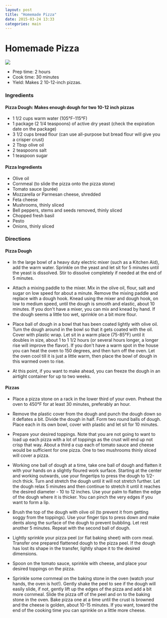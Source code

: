 ```yaml
---
layout: post
title: "Homemade Pizza"
date: 2015-03-24 13:33
categories: main
---
```


# Homemade Pizza
![](https://www.toppers.com/ckfinder/userfiles/images/Pizza_Large_ToppersClassic.png)
-	Prep time: 2 hours
-	Cook time: 30 minutes
-	Yield: Makes 2 10-12-inch pizzas.

### Ingredients
#### Pizza Dough: Makes enough dough for two 10-12 inch pizzas
-	1 1/2 cups warm water (105°F-115°F)
-	1 package (2 1/4 teaspoons) of active dry yeast (check the expiration date on the package)
-	3 1/2 cups bread flour (can use all-purpose but bread flour will give you a crisper crust)
-	2 Tbsp olive oil
-	2 teaspoons salt
-	1 teaspoon sugar

#### Pizza Ingredients
-	Olive oil
-	Cornmeal (to slide the pizza onto the pizza stone)
-	Tomato sauce (purée)
-	Mozzarella or Parmesan cheese, shredded
-	Feta cheese
-	Mushrooms, thinly sliced
-	Bell peppers, stems and seeds removed, thinly sliced
-	Chopped fresh basil
-	Pesto
-	Onions, thinly sliced

### Directions
#### Pizza Dough
- In the large bowl of a heavy duty electric mixer (such as a Kitchen Aid), add the warm water. Sprinkle on the yeast and let sit for 5 minutes until the yeast is dissolved. Stir to dissolve completely if needed at the end of 5 minutes.

- Attach a mixing paddle to the mixer. Mix in the olive oil, flour, salt and sugar on low speed for about a minute. Remove the mixing paddle and replace with a dough hook. Knead using the mixer and dough hook, on low to medium speed, until the dough is smooth and elastic, about 10 minutes. If you don't have a mixer, you can mix and knead by hand. If the dough seems a little too wet, sprinkle on a bit more flour.

- Place ball of dough in a bowl that has been coated lightly with olive oil. Turn the dough around in the bowl so that it gets coated with the oil. Cover with plastic wrap. Let sit in a warm place (75-85°F) until it doubles in size, about 1 to 1 1/2 hours (or several hours longer, a longer rise will improve the flavor). If you don't have a warm spot in the house you can heat the oven to 150 degrees, and then turn off the oven. Let the oven cool till it is just a little warm, then place the bowl of dough in this warmed oven to rise. 

- At this point, if you want to make ahead, you can freeze the dough in an airtight container for up to two weeks.

#### Pizzas
- Place a pizza stone on a rack in the lower third of your oven. Preheat the oven to 450°F for at least 30 minutes, preferably an hour.

- Remove the plastic cover from the dough and punch the dough down so it deflates a bit. Divide the dough in half. Form two round balls of dough. Place each in its own bowl, cover with plastic and let sit for 10 minutes.

- Prepare your desired toppings. Note that you are not going to want to load up each pizza with a lot of toppings as the crust will end up not crisp that way. About a third a cup each of tomato sauce and cheese would be sufficient for one pizza. One to two mushrooms thinly sliced will cover a pizza.

- Working one ball of dough at a time, take one ball of dough and flatten it with your hands on a slightly floured work surface. Starting at the center and working outwards, use your fingertips to press the dough to 1/2-inch thick. Turn and stretch the dough until it will not stretch further. Let the dough relax 5 minutes and then continue to stretch it until it reaches the desired diameter - 10 to 12 inches. Use your palm to flatten the edge of the dough where it is thicker. You can pinch the very edges if you want to form a lip.

- Brush the top of the dough with olive oil (to prevent it from getting soggy from the toppings). Use your finger tips to press down and make dents along the surface of the dough to prevent bubbling. Let rest another 5 minutes. 
Repeat with the second ball of dough.

- Lightly sprinkle your pizza peel (or flat baking sheet) with corn meal. Transfer one prepared flattened dough to the pizza peel. If the dough has lost its shape in the transfer, lightly shape it to the desired dimensions.

- Spoon on the tomato sauce, sprinkle with cheese, and place your desired toppings on the pizza.

- Sprinkle some cornmeal on the baking stone in the oven (watch your hands, the oven is hot!). Gently shake the peel to see if the dough will easily slide, if not, gently lift up the edges of the pizza and add a bit more cornmeal. Slide the pizza off of the peel and on to the baking stone in the oven. Bake pizza one at a time until the crust is browned and the cheese is golden, about 10-15 minutes. If you want, toward the end of the cooking time you can sprinkle on a little more cheese.

